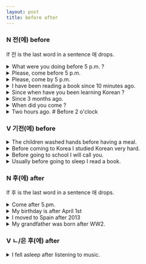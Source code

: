 ```yaml
---
layout: post
title: before after
---
```


### N 전(에) before 

If 전 is the last word in a sentence 애 drops.

<details>
<summary>What were you doing before 5 p.m. ?</summary>
 다섯시 전에 뭐슬 했어요 ?
</details>

<details>
<summary>Please, come before 5 p.m. </summary>
 다섯시 선에 오세요.
</details>

<details>
<summary>Please, come by 5 p.m. </summary>
 다섯시 전까지 오새요.
</details>

<details>
<summary>I have been reading a book since 10 minutes ago.</summary>
 십분 전부터 책을 읽습니다.
</details>

<details>
<summary>Since when have you been learning Korean ?</summary>
 한국어를 언제부터 겅부해요 ?
</details>

<details>
<summary>Since 3 months ago.</summary>
 삼개월 전부터예요.
</details>

<details>
<summary>When did you come ?</summary>
  언제 왔어요?
</details>

<details>
<summary>Two hours ago. # Before 2 o'clock</summary>
 두시간 전이에요. # 두시 전이에요.
</details>

### V 기전(에) before 

<details>
<summary>The children washed hands before having a meal.</summary>
 아이들은 밥을 먹기전에 손을 씻었어요.
</details>

<details>
<summary>Before coming to Korea I studied Korean very hard.</summary>
 한국에 오기전에 한국어를 어주 열심히 공부했어요.
</details>

<details>
<summary>Before going to school I will call you.</summary>
 한국애 가기전애 전화하셌어요.
</details>

<details>
<summary>Usually before going to sleep I read a book.</summary>
 보통 제가 자기전에 잭을 읽어요.
</details>

### N 후(에) after 

If 후 is the last word in a sentence 애 drops.

<details>
<summary>Come after 5.pm.</summary>
 5시 후에 오세요?
</details>

<details>
<summary>My birthday is after April 1st</summary>
  내 생일은 4월 1일 후입니다?
</details>

<details>
<summary>I moved to Spain after 2013</summary>
 저는 2013년 후에 스페인에 이사왔습니다. 
</details>

<details>
<summary>My grandfather was born after WW2.</summary>
 제 할아버지께서는 2차 세계대전 후에 태어나셨습니다.
</details>

### V ㄴ/은 후(에) after 

<details>
<summary>I fell asleep after listening to music.</summary>
 음악을 들은 후 잠을 잤어요.
</details>

